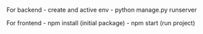 For backend
    - create and active env
    - python manage.py runserver

For frontend
    - npm install (initial package)
    - npm start (run project)